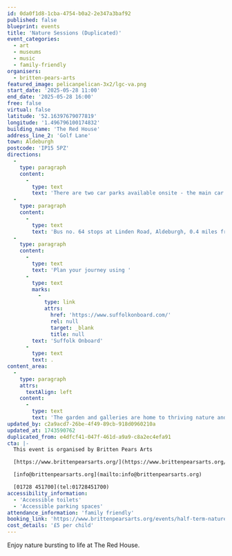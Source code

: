 ```yaml
---
id: 0da0f1d8-1cba-4754-b0a2-2e347a3baf92
published: false
blueprint: events
title: 'Nature Sessions (Duplicated)'
event_categories:
  - art
  - museums
  - music
  - family-friendly
organisers:
  - britten-pears-arts
featured_image: pelicanpelican-3x2/lgc-va.png
start_date: '2025-05-28 11:00'
end_date: '2025-05-28 16:00'
free: false
virtual: false
latitude: '52.16397679077819'
longitude: '1.496796100174832'
building_name: 'The Red House'
address_line_2: 'Golf Lane'
town: Aldeburgh
postcode: 'IP15 5PZ'
directions:
  -
    type: paragraph
    content:
      -
        type: text
        text: 'There are two car parks available onsite - the main car park is via the main circular drive and the overflow car park is the next turning on the left. There is a disabled space in car park 2.'
  -
    type: paragraph
    content:
      -
        type: text
        text: 'Bus no. 64 stops at Linden Road, Aldeburgh, 0.4 miles from The Red House, running hourly to and from Saxmundham, Wickham Market, Woodbridge and Ipswich. '
  -
    type: paragraph
    content:
      -
        type: text
        text: 'Plan your journey using '
      -
        type: text
        marks:
          -
            type: link
            attrs:
              href: 'https://www.suffolkonboard.com/'
              rel: null
              target: _blank
              title: null
        text: 'Suffolk Onboard'
      -
        type: text
        text: .
content_area:
  -
    type: paragraph
    attrs:
      textAlign: left
    content:
      -
        type: text
        text: 'The garden and galleries are home to thriving nature and wildlife. Come and work on natural art activities and develop your own beautiful cyanotype images.'
updated_by: c2a9acd7-26be-4f49-89cb-918d0960210a
updated_at: 1743590762
duplicated_from: e4dfcf41-047f-461d-a9a9-c8a2ec4efa91
cta: |-
  This event is organised by Britten Pears Arts

  [https://www.brittenpearsarts.org/](https://www.brittenpearsarts.org/)

  [info@brittenpearsarts.org](mailto:info@brittenpearsarts.org)

  [01728 451700](tel:01728451700)
accessibility_information:
  - 'Accessible toilets'
  - 'Accessible parking spaces'
attendance_information: 'family friendly'
booking_link: 'https://www.brittenpearsarts.org/events/half-term-nature-day'
cost_details: '£5 per child'
---
```

Enjoy nature bursting to life at The Red House.